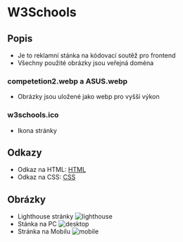 # **W3Schools**

## Popis
- Je to reklamní stánka na kódovací soutěž pro frontend
- Všechny použité obrázky jsou veřejná doména

### competetion2.webp a ASUS.webp
- Obrázky jsou uložené jako webp pro vyšší výkon

### w3schools.ico
- Ikona stránky

## Odkazy
- Odkaz na HTML: [HTML](https://github.com/Karel63/HtmlAndCSSWorks/blob/main/Tmobile/Sn%C3%ADmek%20obrazovky%202023-05-04%20115155.png)
- Odkaz na CSS: [CSS](https://github.com/Karel63/HtmlAndCSSWorks/blob/main/Tmobile/Sn%C3%ADmek%20obrazovky%202023-05-04%20115155.png)

## Obrázky
- Lighthouse stránky
![lighthouse](https://github.com/Karel63/HtmlAndCSSWorks/blob/main/Tmobile/Sn%C3%ADmek%20obrazovky%202023-05-04%20115155.png)
- Stánka na PC
![desktop](https://github.com/Karel63/HtmlAndCSSWorks/blob/main/Tmobile/Sn%C3%ADmek%20obrazovky%202023-05-04%20115509.png)
- Stránka na Mobilu
![mobile](https://github.com/Karel63/HtmlAndCSSWorks/blob/main/Tmobile/Sn%C3%ADmek%20obrazovky%202023-05-04%20115300.png)